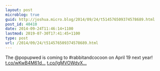 ```yaml
---
layout: post
microblog: true
guid: http://joshua.micro.blog/2014/09/24/t514576509374578689.html
post_id: 40410
date: 2014-09-24T11:46:14+1100
lastmod: 2019-07-30T17:41:45+1100
type: post
url: /2014/09/24/t514576509374578689.html
---
```

The @popupwed is coming to #rabbitandcocoon on April 19 next year! [t.co/wKwB4M61d...](http://t.co/wKwB4M61dg) [t.co/lgMVOWdyX...](http://t.co/lgMVOWdyXf)
